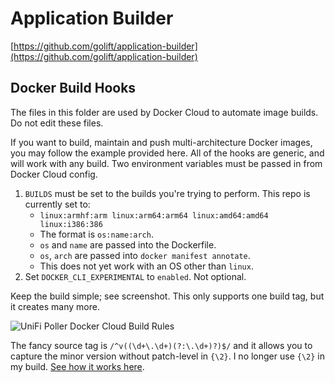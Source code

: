 # Application Builder

[https://github.com/golift/application-builder](https://github.com/golift/application-builder)

## Docker Build Hooks

The files in this folder are used by Docker Cloud to automate image builds.
Do not edit these files.

If you want to build, maintain and push multi-architecture Docker images, you may
follow the example provided here. All of the hooks are generic, and will work with
any build. Two environment variables must be passed in from Docker Cloud config.

1.  `BUILDS` must be set to the builds you're trying to perform. This repo is currently set to:
    -   `linux:armhf:arm linux:arm64:arm64 linux:amd64:amd64 linux:i386:386`
    -   The format is `os:name:arch`.
    -   `os` and `name` are passed into the Dockerfile.
    -   `os`, `arch` are passed into `docker manifest annotate`.
    -   This does not yet work with an OS other than `linux`.
1.  Set `DOCKER_CLI_EXPERIMENTAL` to `enabled`. Not optional.

Keep the build simple; see screenshot. This only supports one build tag, but it creates many more.

![UniFi Poller Docker Cloud Build Rules](https://raw.githubusercontent.com/wiki/unifi-poller/unifi-poller/images/unifi-poller-build-rules.png "UniFi Poller Docker Cloud Build Rules")

The fancy source tag is `/^v((\d+\.\d+)(?:\.\d+)?)$/` and it allows you to capture
the minor version without patch-level in `{\2}`. I no longer use `{\2}` in my build.
[See how it works here](https://regex101.com/r/fzt6ki/1).
